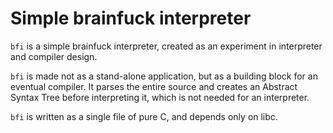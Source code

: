 # Simple brainfuck interpreter

`bfi` is a simple brainfuck interpreter, created as an experiment in interpreter and compiler design.

`bfi` is made not as a stand-alone application, but as a building block for an eventual compiler. It parses the entire source and creates an Abstract Syntax Tree before interpreting it, which is not needed for an interpreter.

`bfi` is written as a single file of pure C, and depends only on libc.
